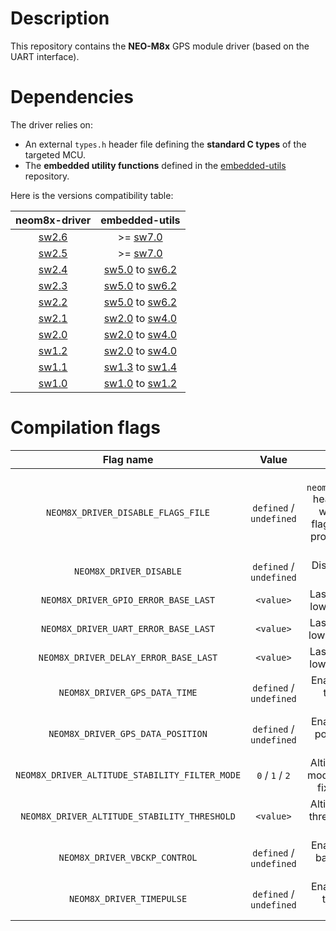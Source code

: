 # Description

This repository contains the **NEO-M8x** GPS module driver (based on the UART interface).

# Dependencies

The driver relies on:

* An external `types.h` header file defining the **standard C types** of the targeted MCU.
* The **embedded utility functions** defined in the [embedded-utils](https://github.com/Ludovic-Lesur/embedded-utils) repository.

Here is the versions compatibility table:

| **neom8x-driver** | **embedded-utils** |
|:---:|:---:|
| [sw2.6](https://github.com/Ludovic-Lesur/neom8x-driver/releases/tag/sw2.6) | >= [sw7.0](https://github.com/Ludovic-Lesur/embedded-utils/releases/tag/sw7.0) |
| [sw2.5](https://github.com/Ludovic-Lesur/neom8x-driver/releases/tag/sw2.5) | >= [sw7.0](https://github.com/Ludovic-Lesur/embedded-utils/releases/tag/sw7.0) |
| [sw2.4](https://github.com/Ludovic-Lesur/neom8x-driver/releases/tag/sw2.4) | [sw5.0](https://github.com/Ludovic-Lesur/embedded-utils/releases/tag/sw5.0) to [sw6.2](https://github.com/Ludovic-Lesur/embedded-utils/releases/tag/sw6.2) |
| [sw2.3](https://github.com/Ludovic-Lesur/neom8x-driver/releases/tag/sw2.3) | [sw5.0](https://github.com/Ludovic-Lesur/embedded-utils/releases/tag/sw5.0) to [sw6.2](https://github.com/Ludovic-Lesur/embedded-utils/releases/tag/sw6.2) |
| [sw2.2](https://github.com/Ludovic-Lesur/neom8x-driver/releases/tag/sw2.2) | [sw5.0](https://github.com/Ludovic-Lesur/embedded-utils/releases/tag/sw5.0) to [sw6.2](https://github.com/Ludovic-Lesur/embedded-utils/releases/tag/sw6.2) |
| [sw2.1](https://github.com/Ludovic-Lesur/neom8x-driver/releases/tag/sw2.1) | [sw2.0](https://github.com/Ludovic-Lesur/embedded-utils/releases/tag/sw2.0) to [sw4.0](https://github.com/Ludovic-Lesur/embedded-utils/releases/tag/sw4.0) |
| [sw2.0](https://github.com/Ludovic-Lesur/neom8x-driver/releases/tag/sw2.0) | [sw2.0](https://github.com/Ludovic-Lesur/embedded-utils/releases/tag/sw2.0) to [sw4.0](https://github.com/Ludovic-Lesur/embedded-utils/releases/tag/sw4.0) |
| [sw1.2](https://github.com/Ludovic-Lesur/neom8x-driver/releases/tag/sw1.2) | [sw2.0](https://github.com/Ludovic-Lesur/embedded-utils/releases/tag/sw2.0) to [sw4.0](https://github.com/Ludovic-Lesur/embedded-utils/releases/tag/sw4.0) |
| [sw1.1](https://github.com/Ludovic-Lesur/neom8x-driver/releases/tag/sw1.1) | [sw1.3](https://github.com/Ludovic-Lesur/embedded-utils/releases/tag/sw1.3) to [sw1.4](https://github.com/Ludovic-Lesur/embedded-utils/releases/tag/sw1.4) |
| [sw1.0](https://github.com/Ludovic-Lesur/neom8x-driver/releases/tag/sw1.0) | [sw1.0](https://github.com/Ludovic-Lesur/embedded-utils/releases/tag/sw1.0) to [sw1.2](https://github.com/Ludovic-Lesur/embedded-utils/releases/tag/sw1.2) |

# Compilation flags

| **Flag name** | **Value** | **Description** |
|:---:|:---:|:---:|
| `NEOM8X_DRIVER_DISABLE_FLAGS_FILE` | `defined` / `undefined` | Disable the `neom8x_driver_flags.h` header file inclusion when compilation flags are given in the project settings or by command line. |
| `NEOM8X_DRIVER_DISABLE` | `defined` / `undefined` | Disable the NEOM8x driver. |
| `NEOM8X_DRIVER_GPIO_ERROR_BASE_LAST` | `<value>` | Last error base of the low level GPIO driver. |
| `NEOM8X_DRIVER_UART_ERROR_BASE_LAST` | `<value>` | Last error base of the low level UART driver. |
| `NEOM8X_DRIVER_DELAY_ERROR_BASE_LAST` | `<value>` | Last error base of the low level delay driver. |
| `NEOM8X_DRIVER_GPS_DATA_TIME` | `defined` / `undefined` | Enable or disable the time acquisition feature. |
| `NEOM8X_DRIVER_GPS_DATA_POSITION` | `defined` / `undefined` | Enable or disable the position acquisition feature. |
| `NEOM8X_DRIVER_ALTITUDE_STABILITY_FILTER_MODE` | `0` / `1` / `2` | Altitude stability filter mode: `0` = disabled `1` = fixed `2` = dynamic.|
| `NEOM8X_DRIVER_ALTITUDE_STABILITY_THRESHOLD` | `<value>` | Altitude stability filter threshold (used when mode is `1`).
| `NEOM8X_DRIVER_VBCKP_CONTROL` | `defined` / `undefined` | Enable or disable the backup voltage pin control. |
| `NEOM8X_DRIVER_TIMEPULSE` | `defined` / `undefined` | Enable or disable the timepulse signal control. |
